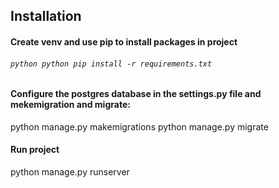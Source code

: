 ## Installation
#### Create venv and use pip to install packages in project
###### ```python python pip install -r requirements.txt```

#### Configure the postgres database in the settings.py file and mekemigration and migrate:
python manage.py makemigrations
python manage.py migrate

#### Run project
python manage.py runserver
